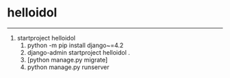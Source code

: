# helloidol

---

1. startproject helloidol
   1. python -m pip install django~=4.2
   2. django-admin startproject helloidol .
   3. [python manage.py migrate]
   4. python manage.py runserver